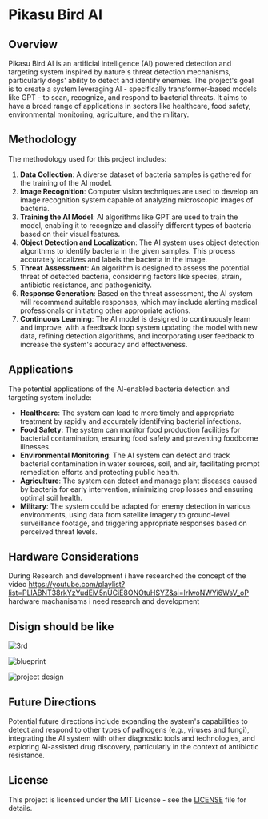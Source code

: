# Pikasu Bird AI

## Overview
Pikasu Bird AI is an artificial intelligence (AI) powered detection and targeting system inspired by nature's threat detection mechanisms, particularly dogs' ability to detect and identify enemies. The project's goal is to create a system leveraging AI - specifically transformer-based models like GPT - to scan, recognize, and respond to bacterial threats. It aims to have a broad range of applications in sectors like healthcare, food safety, environmental monitoring, agriculture, and the military.

## Methodology
The methodology used for this project includes:

1. **Data Collection**: A diverse dataset of bacteria samples is gathered for the training of the AI model.
2. **Image Recognition**: Computer vision techniques are used to develop an image recognition system capable of analyzing microscopic images of bacteria.
3. **Training the AI Model**: AI algorithms like GPT are used to train the model, enabling it to recognize and classify different types of bacteria based on their visual features.
4. **Object Detection and Localization**: The AI system uses object detection algorithms to identify bacteria in the given samples. This process accurately localizes and labels the bacteria in the image.
5. **Threat Assessment**: An algorithm is designed to assess the potential threat of detected bacteria, considering factors like species, strain, antibiotic resistance, and pathogenicity.
6. **Response Generation**: Based on the threat assessment, the AI system will recommend suitable responses, which may include alerting medical professionals or initiating other appropriate actions.
7. **Continuous Learning**: The AI model is designed to continuously learn and improve, with a feedback loop system updating the model with new data, refining detection algorithms, and incorporating user feedback to increase the system's accuracy and effectiveness.

## Applications
The potential applications of the AI-enabled bacteria detection and targeting system include:

- **Healthcare**: The system can lead to more timely and appropriate treatment by rapidly and accurately identifying bacterial infections.
- **Food Safety**: The system can monitor food production facilities for bacterial contamination, ensuring food safety and preventing foodborne illnesses.
- **Environmental Monitoring**: The AI system can detect and track bacterial contamination in water sources, soil, and air, facilitating prompt remediation efforts and protecting public health.
- **Agriculture**: The system can detect and manage plant diseases caused by bacteria for early intervention, minimizing crop losses and ensuring optimal soil health.
- **Military**: The system could be adapted for enemy detection in various environments, using data from satellite imagery to ground-level surveillance footage, and triggering appropriate responses based on perceived threat levels.

## Hardware Considerations
During Research and development i have researched the concept of the video https://youtube.com/playlist?list=PLlABNT38rkYzYudEM5nUCiE8ONOtuHSYZ&si=lrIwoNWYi6WsV_oP hardware machanisams i need research and development

## Disign should be like 
![3rd](https://github.com/Exploit0xfffff/PikasuBirdAi/assets/81065703/33181823-9868-4057-97ec-13857584892a)

![blueprint](https://github.com/Exploit0xfffff/PikasuBirdAi/assets/81065703/2343065c-6449-4f34-99ee-3d238f953fa0)

![project design](https://github.com/Exploit0xfffff/PikasuBirdAi/assets/81065703/3403a75c-0f25-424c-b62b-aafef8ee4ebd)

## Future Directions
Potential future directions include expanding the system's capabilities to detect and respond to other types of pathogens (e.g., viruses and fungi), integrating the AI system with other diagnostic tools and technologies, and exploring AI-assisted drug discovery, particularly in the context of antibiotic resistance.

## License
This project is licensed under the MIT License - see the [LICENSE](./LICENSE) file for details.
